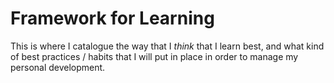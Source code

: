 # Framework for Learning

This is where I catalogue the way that I _think_ that I learn best, and what kind of best practices / habits that I will put in place in order to manage my personal development.
